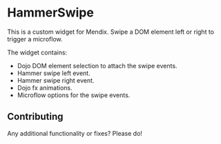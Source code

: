 # HammerSwipe

This is a custom widget for Mendix.
Swipe a DOM element left or right to trigger a microflow.

The widget contains:

- Dojo DOM element selection to attach the swipe events.
- Hammer swipe left event.
- Hammer swipe right event.
- Dojo fx animations.
- Microflow options for the swipe events.

## Contributing

Any additional functionality or fixes? Please do!